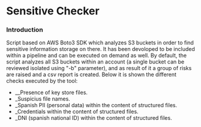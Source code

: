 # Sensitive Checker

### Introduction
Script based on AWS Boto3 SDK which analyzes S3 buckets in order to find sensitive information storage on there. It has been devoloped to be included within a pipeline and can be executed on demand as well. By default, the script analyzes all S3 buckets within an account (a single bucket can be reviewed isolated using "-b" parameter), and as result of it a group of risks are raised and a csv report is created.
Below it is shown the different checks executed by the tool:
* __Presence of key store files.
* _Suspicius file names.
* _Spanish PII (personal data) within the content of structured files.
* _Credentials within the content of structured files.
* _DNI (spanish national ID) within the content of structured files.
